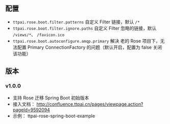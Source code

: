 

## 配置

- `ttpai.rose.boot.filter.patterns` 自定义 Filter 链接，默认 `/*`
- `ttpai.rose.boot.filter.ignore.paths` 自定义 Filter 忽略的链接，默认 `/views/*`、 `/favicon.ico`
- `ttpai.rose.boot.autoconfigure.amqp.primary` 解决 老的 Rose 项目下，无法配置 Primary ConnectionFactory 的问题（默认开启，配置为 false 关闭该功能）

## 版本

### v1.0.0

- 支持 Rose 迁移 Spring Boot 初始版本
- 接入文档： http://confluence.ttpai.cn/pages/viewpage.action?pageId=9592094
- 示例： ttpai-rose-spring-boot-example